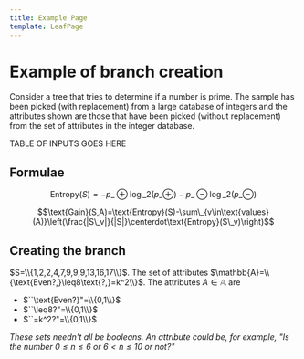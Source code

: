 ```yaml
---
title: Example Page
template: LeafPage
---
```


# Example of branch creation

Consider a tree that tries to determine if a number is prime. The sample has been picked (with replacement) from a large database of integers and the attributes shown are those that have been picked (without replacement) from the set of attributes in the integer database.

TABLE OF INPUTS GOES HERE

## Formulae

$$\text{Entropy}(S)=-p\_\oplus\log\_2(p\_\oplus)-p\_\ominus\log\_2(p\_\ominus)$$

$$\text{Gain}(S,A)=\text{Entropy}(S)-\sum\_{v\in\text{values}(A)}\left(\frac{|S\_v|}{|S|}\centerdot\text{Entropy}(S\_v)\right)$$

## Creating the branch

$S=\\{1,2,2,4,7,9,9,9,13,16,17\\}$. The set of attributes $\mathbb{A}=\\{\text{Even?,}\leq8\text{?,}=k^2\\}$. The attributes $A\in\mathbb{A}$ are

* $``\text{Even?}"=\\{0,1\\}$
* $``\leq8?"=\\{0,1\\}$
* $``=k^2?"=\\{0,1\\}$

*These sets needn't all be booleans. An attribute could be, for example, "Is the number $0\leq n\leq6$ or $6<n\leq 10$  or not?"*
